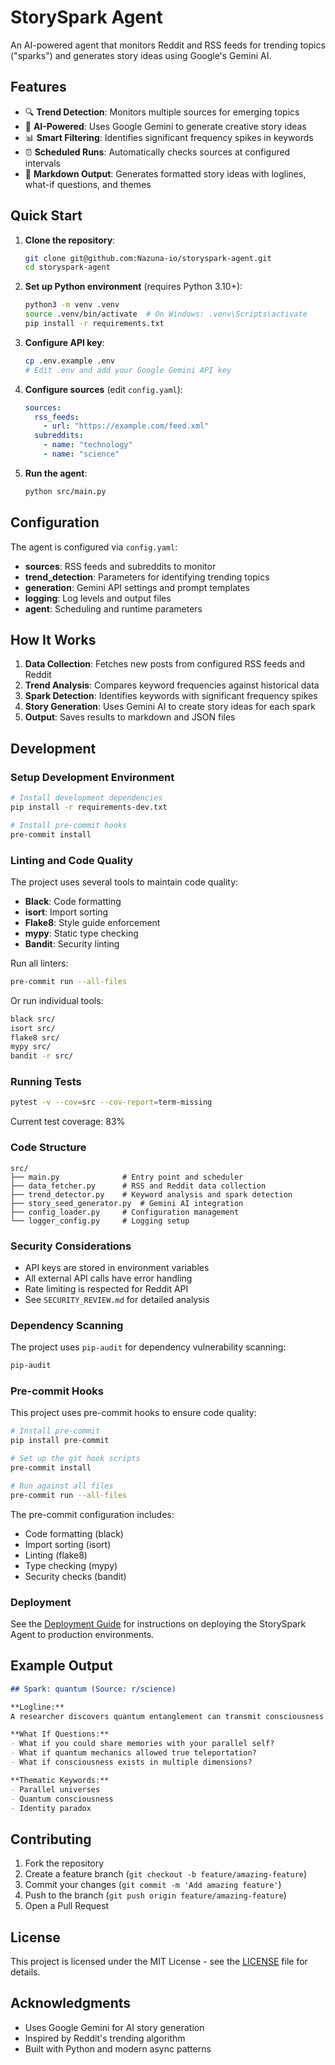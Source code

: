 # StorySpark Agent

An AI-powered agent that monitors Reddit and RSS feeds for trending topics ("sparks") and generates story ideas using Google's Gemini AI.

## Features

- 🔍 **Trend Detection**: Monitors multiple sources for emerging topics
- 🤖 **AI-Powered**: Uses Google Gemini to generate creative story ideas
- 📊 **Smart Filtering**: Identifies significant frequency spikes in keywords
- ⏰ **Scheduled Runs**: Automatically checks sources at configured intervals
- 📝 **Markdown Output**: Generates formatted story ideas with loglines, what-if questions, and themes

## Quick Start

1. **Clone the repository**:
   ```bash
   git clone git@github.com:Nazuna-io/storyspark-agent.git
   cd storyspark-agent
   ```

2. **Set up Python environment** (requires Python 3.10+):
   ```bash
   python3 -m venv .venv
   source .venv/bin/activate  # On Windows: .venv\Scripts\activate
   pip install -r requirements.txt
   ```

3. **Configure API key**:
   ```bash
   cp .env.example .env
   # Edit .env and add your Google Gemini API key
   ```

4. **Configure sources** (edit `config.yaml`):
   ```yaml
   sources:
     rss_feeds:
       - url: "https://example.com/feed.xml"
     subreddits:
       - name: "technology"
       - name: "science"
   ```

5. **Run the agent**:
   ```bash
   python src/main.py
   ```

## Configuration

The agent is configured via `config.yaml`:

- **sources**: RSS feeds and subreddits to monitor
- **trend_detection**: Parameters for identifying trending topics
- **generation**: Gemini API settings and prompt templates
- **logging**: Log levels and output files
- **agent**: Scheduling and runtime parameters

## How It Works

1. **Data Collection**: Fetches new posts from configured RSS feeds and Reddit
2. **Trend Analysis**: Compares keyword frequencies against historical data
3. **Spark Detection**: Identifies keywords with significant frequency spikes
4. **Story Generation**: Uses Gemini AI to create story ideas for each spark
5. **Output**: Saves results to markdown and JSON files

## Development

### Setup Development Environment

```bash
# Install development dependencies
pip install -r requirements-dev.txt

# Install pre-commit hooks
pre-commit install
```

### Linting and Code Quality

The project uses several tools to maintain code quality:

- **Black**: Code formatting
- **isort**: Import sorting
- **Flake8**: Style guide enforcement
- **mypy**: Static type checking
- **Bandit**: Security linting

Run all linters:
```bash
pre-commit run --all-files
```

Or run individual tools:
```bash
black src/
isort src/
flake8 src/
mypy src/
bandit -r src/
```

### Running Tests

```bash
pytest -v --cov=src --cov-report=term-missing
```

Current test coverage: 83%

### Code Structure

```
src/
├── main.py              # Entry point and scheduler
├── data_fetcher.py      # RSS and Reddit data collection
├── trend_detector.py    # Keyword analysis and spark detection
├── story_seed_generator.py  # Gemini AI integration
├── config_loader.py     # Configuration management
└── logger_config.py     # Logging setup
```

### Security Considerations

- API keys are stored in environment variables
- All external API calls have error handling
- Rate limiting is respected for Reddit API
- See `SECURITY_REVIEW.md` for detailed analysis

### Dependency Scanning

The project uses `pip-audit` for dependency vulnerability scanning:

```bash
pip-audit
```

### Pre-commit Hooks

This project uses pre-commit hooks to ensure code quality:

```bash
# Install pre-commit
pip install pre-commit

# Set up the git hook scripts
pre-commit install

# Run against all files
pre-commit run --all-files
```

The pre-commit configuration includes:
- Code formatting (black)
- Import sorting (isort)
- Linting (flake8)
- Type checking (mypy)
- Security checks (bandit)

### Deployment

See the [Deployment Guide](DEPLOYMENT.md) for instructions on deploying the StorySpark Agent to production environments.

## Example Output

```markdown
## Spark: quantum (Source: r/science)

**Logline:**
A researcher discovers quantum entanglement can transmit consciousness between parallel universes.

**What If Questions:**
- What if you could share memories with your parallel self?
- What if quantum mechanics allowed true teleportation?
- What if consciousness exists in multiple dimensions?

**Thematic Keywords:**
- Parallel universes
- Quantum consciousness
- Identity paradox
```

## Contributing

1. Fork the repository
2. Create a feature branch (`git checkout -b feature/amazing-feature`)
3. Commit your changes (`git commit -m 'Add amazing feature'`)
4. Push to the branch (`git push origin feature/amazing-feature`)
5. Open a Pull Request

## License

This project is licensed under the MIT License - see the [LICENSE](LICENSE) file for details.

## Acknowledgments

- Uses Google Gemini for AI story generation
- Inspired by Reddit's trending algorithm
- Built with Python and modern async patterns
